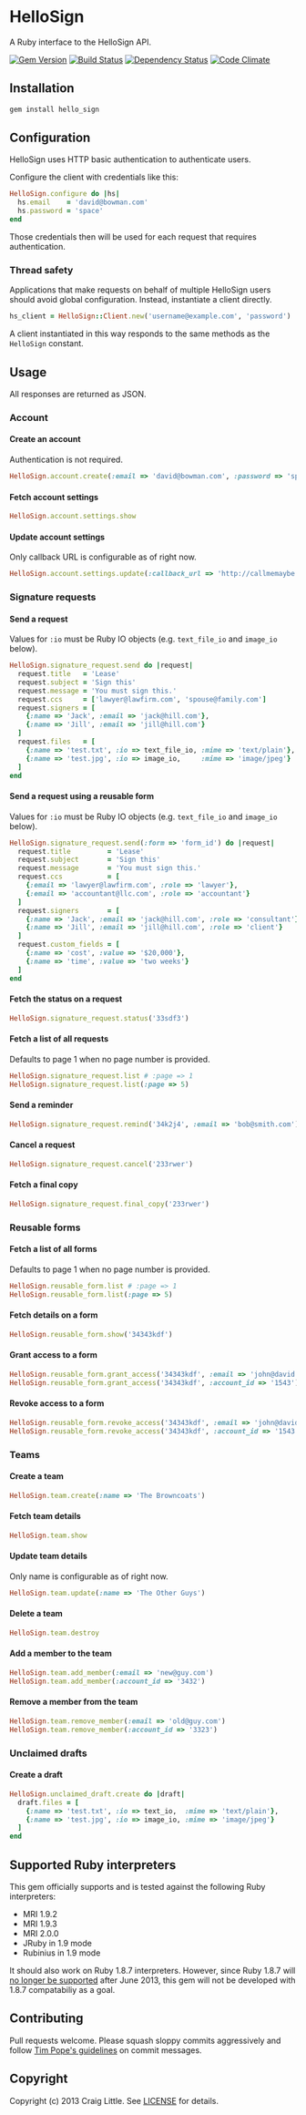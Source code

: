 # HelloSign

A Ruby interface to the HelloSign API.

[![Gem Version](https://badge.fury.io/rb/hello_sign.png)][gem_version]
[![Build Status](https://travis-ci.org/craiglittle/hello_sign.png?branch=master)][build_status]
[![Dependency Status](https://gemnasium.com/craiglittle/hello_sign.png)][gemnasium]
[![Code Climate](https://codeclimate.com/github/craiglittle/hello_sign.png)][code_climate]

[gem_version]: http://badge.fury.io/rb/hello_sign
[build_status]: https://travis-ci.org/craiglittle/hello_sign
[gemnasium]: https://gemnasium.com/craiglittle/hello_sign
[code_climate]: https://codeclimate.com/github/craiglittle/hello_sign

## Installation
```ruby
gem install hello_sign
```

## Configuration

HelloSign uses HTTP basic authentication to authenticate users.

Configure the client with credentials like this:

```ruby
HelloSign.configure do |hs|
  hs.email    = 'david@bowman.com'
  hs.password = 'space'
end
```

Those credentials then will be used for each request that requires authentication.

### Thread safety

Applications that make requests on behalf of multiple HelloSign users should
avoid global configuration. Instead, instantiate a client directly.

```ruby
hs_client = HelloSign::Client.new('username@example.com', 'password')
```

A client instantiated in this way responds to the same methods as the
`HelloSign` constant.

## Usage

All responses are returned as JSON.

### Account

#### Create an account

Authentication is not required.

```ruby
HelloSign.account.create(:email => 'david@bowman.com', :password => 'space')
```

#### Fetch account settings
```ruby
HelloSign.account.settings.show
```

#### Update account settings

Only callback URL is configurable as of right now.

```ruby
HelloSign.account.settings.update(:callback_url => 'http://callmemaybe.com')
```

### Signature requests

#### Send a request

Values for `:io` must be Ruby IO objects (e.g. `text_file_io` and `image_io` below).

```ruby
HelloSign.signature_request.send do |request|
  request.title   = 'Lease'
  request.subject = 'Sign this'
  request.message = 'You must sign this.'
  request.ccs     = ['lawyer@lawfirm.com', 'spouse@family.com']
  request.signers = [
    {:name => 'Jack', :email => 'jack@hill.com'},
    {:name => 'Jill', :email => 'jill@hill.com'}
  ]
  request.files   = [
    {:name => 'test.txt', :io => text_file_io, :mime => 'text/plain'},
    {:name => 'test.jpg', :io => image_io,     :mime => 'image/jpeg'}
  ]
end
```

#### Send a request using a reusable form

Values for `:io` must be Ruby IO objects (e.g. `text_file_io` and `image_io` below).

```ruby
HelloSign.signature_request.send(:form => 'form_id') do |request|
  request.title         = 'Lease'
  request.subject       = 'Sign this'
  request.message       = 'You must sign this.'
  request.ccs           = [
    {:email => 'lawyer@lawfirm.com', :role => 'lawyer'},
    {:email => 'accountant@llc.com', :role => 'accountant'}
  ]
  request.signers       = [
    {:name => 'Jack', :email => 'jack@hill.com', :role => 'consultant'},
    {:name => 'Jill', :email => 'jill@hill.com', :role => 'client'}
  ]
  request.custom_fields = [
    {:name => 'cost', :value => '$20,000'},
    {:name => 'time', :value => 'two weeks'}
  ]
end
```

#### Fetch the status on a request
```ruby
HelloSign.signature_request.status('33sdf3')
```

#### Fetch a list of all requests

Defaults to page 1 when no page number is provided.

```ruby
HelloSign.signature_request.list # :page => 1
HelloSign.signature_request.list(:page => 5)
```

#### Send a reminder
```ruby
HelloSign.signature_request.remind('34k2j4', :email => 'bob@smith.com')
```

#### Cancel a request
```ruby
HelloSign.signature_request.cancel('233rwer')
```

#### Fetch a final copy
```ruby
HelloSign.signature_request.final_copy('233rwer')
```

### Reusable forms

#### Fetch a list of all forms

Defaults to page 1 when no page number is provided.

```ruby
HelloSign.reusable_form.list # :page => 1
HelloSign.reusable_form.list(:page => 5)
```

#### Fetch details on a form
```ruby
HelloSign.reusable_form.show('34343kdf')
```

#### Grant access to a form
```ruby
HelloSign.reusable_form.grant_access('34343kdf', :email => 'john@david.com')
HelloSign.reusable_form.grant_access('34343kdf', :account_id => '1543')
```

#### Revoke access to a form
```ruby
HelloSign.reusable_form.revoke_access('34343kdf', :email => 'john@david.com')
HelloSign.reusable_form.revoke_access('34343kdf', :account_id => '1543')
```

### Teams

#### Create a team
```ruby
HelloSign.team.create(:name => 'The Browncoats')
```

#### Fetch team details
```ruby
HelloSign.team.show
```

#### Update team details

Only name is configurable as of right now.

```ruby
HelloSign.team.update(:name => 'The Other Guys')
```

#### Delete a team
```ruby
HelloSign.team.destroy
```

#### Add a member to the team
```ruby
HelloSign.team.add_member(:email => 'new@guy.com')
HelloSign.team.add_member(:account_id => '3432')
```

#### Remove a member from the team
```ruby
HelloSign.team.remove_member(:email => 'old@guy.com')
HelloSign.team.remove_member(:account_id => '3323')
```

### Unclaimed drafts

#### Create a draft
```ruby
HelloSign.unclaimed_draft.create do |draft|
  draft.files = [
    {:name => 'test.txt', :io => text_io,  :mime => 'text/plain'},
    {:name => 'test.jpg', :io => image_io, :mime => 'image/jpeg'}
  ]
end
```

## Supported Ruby interpreters

This gem officially supports and is tested against the following Ruby interpreters:

* MRI 1.9.2
* MRI 1.9.3
* MRI 2.0.0
* JRuby in 1.9 mode
* Rubinius in 1.9 mode

It should also work on Ruby 1.8.7 interpreters. However, since Ruby 1.8.7 will [no longer be supported](http://www.ruby-lang.org/en/news/2011/10/06/plans-for-1-8-7/) after June 2013, this gem will not be developed with 1.8.7 compatabiliy as a goal.

## Contributing
Pull requests welcome. Please squash sloppy commits aggressively and follow [Tim Pope's guidelines][tim_pope_guidelines] on commit messages.

[tim_pope_guidelines]: http://tbaggery.com/2008/04/19/a-note-about-git-commit-messages.html

## Copyright
Copyright (c) 2013 Craig Little. See [LICENSE][license] for details.

[license]: https://github.com/craiglittle/hello_sign/blob/master/LICENSE.md
